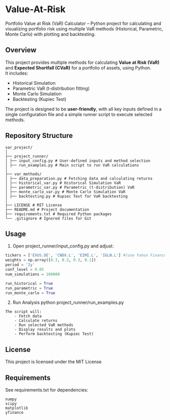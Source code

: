 # Value-At-Risk
Portfolio Value at Risk (VaR) Calculator – Python project for calculating and visualizing portfolio risk using multiple VaR methods (Historical, Parametric, Monte Carlo) with plotting and backtesting.

## Overview
This project provides multiple methods for calculating **Value at Risk (VaR)** and **Expected Shortfall (CVaR)** for a portfolio of assets, using Python.  
It includes:
- Historical Simulation
- Parametric VaR (t-distribution fitting)
- Monte Carlo Simulation
- Backtesting (Kupiec Test)
  
The project is designed to be **user-friendly**, with all key inputs defined in a single configuration file and a simple runner script to execute selected methods.

## Repository Structure
```
var_project/
│
├── project_runner/
│ ├── input_config.py # User-defined inputs and method selection
│ ├── run_examples.py # Main script to run VaR calculations
│
├── var_methods/
│ ├── data_preparation.py # Fetching data and calculating returns
│ ├── historical_var.py # Historical Simulation VaR
│ ├── parametric_var.py # Parametric (t-distribution) VaR
│ ├── monte_carlo_var.py # Monte Carlo Simulation VaR
│ ├── backtesting.py # Kupiec Test for VaR backtesting
│
├── LICENSE # MIT License
├── README.md # Project documentation
├── requirements.txt # Required Python packages
└── .gitignore # Ignored files for Git
```

## Usage
1. Open project_runner/input_config.py and adjust:
```python
tickers = ['EXUS.DE', 'CNDX.L', 'EIMI.L', 'IGLN.L'] #(use Yahoo Finance website for tickers)
weights = np.array([0.3, 0.3, 0.3, 0.1])
period = '2y'
conf_level = 0.05
num_simulations = 100000

run_historical = True
run_parametric = True
run_monte_carlo = True
```

2. Run Analysis
python project_runner/run_examples.py

```
The script will:
    - Fetch data
    - Calculate returns
    - Run selected VaR methods
    - Display results and plots
    - Perform backtesting (Kupiec Test)
```

## License
This project is licensed under the MIT License

## Requirements
See requirements.txt for dependencies:
```
numpy
scipy
matplotlib
yfinance
```
